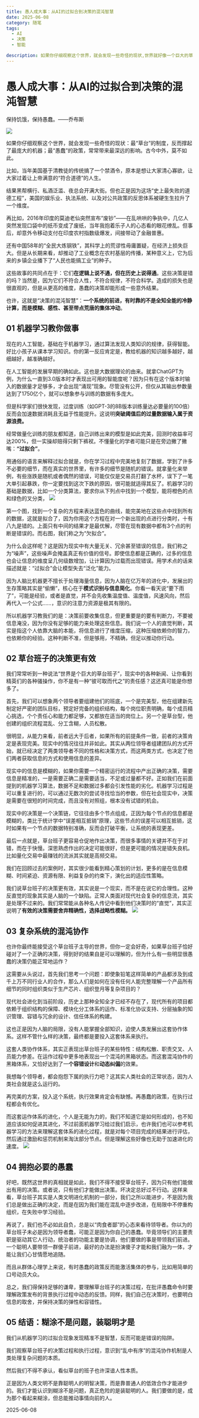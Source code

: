 ```yaml
---
title: 愚人成大事：从AI的过拟合到决策的混沌智慧
date: 2025-06-08
category: 随笔
tags:
  - AI
  - 决策
  - 智能

description: 如果你仔细观察这个世界，就会发现一些奇怪的现状,世界就好像一个巨大的草台班子...
---
```

# 愚人成大事：从AI的过拟合到决策的混沌智慧 

保持饥饿，保持愚蠢。——乔布斯

<!-- more -->

![](https://raw.githubusercontent.com/loaf/sa1/master/blog/images/20250827095722051.png)

如果你仔细观察这个世界，就会发现一些奇怪的现状：最“草台”的制度，反而撑起了最庞大的机器；最“愚蠢”的政策，常常带来最深远的影响。古今中外，莫不如此。

比如，当年美国基于清教徒的传统搞了一个禁酒令，原本是想让大家清心寡欲，让大家过着让上帝满意的“符合道德”的人生。

结果黑帮横行、私酒泛滥、夜总会开满大街。但也正是因为这场“史上最失败的道德工程”，美国的娱乐业、执法系统、以及对公共政策的反思体系被硬生生拉升了一个维度。

再比如，2016年印度的莫迪老仙突然宣布“废钞”——在乱哄哄的争执中，几亿人突然发现口袋中的纸币变成了废纸，当年我抱着乐子人的心态看的眼花缭乱。但事后，却意外令移动支付在印度农村指数级爆发，间接带动了金融普惠。

还有中国58年的“全民大炼钢铁”，其科学上的荒谬性毋庸置疑，在经济上损失巨大。但是从长期来看，却推动了工业概念在农村基层的传播，某种意义上，它为后来的乡镇企业播下了“人民也能搞工业”的种子。

这些故事的共同点在于：它们**在逻辑上说不通，但在历史上说得通**。这些决策是错的吗？当然是，因为它们不符合人性，不符合规律，不符合科学。造成的损失也是很直观的，但是从更高的维度，愚蠢的决策却能形成一些意外结果。

也许，这就是“决策的混沌智慧”：**一个系统的前进，有时靠的不是全知全能的冷静计算，而是模糊、感性、甚至带点荒唐的集体冲动**。




##  01 机器学习教你做事

现在的人工智能，基础在于机器学习，通过算法发现人类知识的规律，获得智能。好比小孩子从课本学习知识。你的第一反应肯定是，教给机器的知识越多越好，越细越好，越准确越好。

在人工智能的发展早期的确如此。这也是大数据理论的由来。就拿ChatGPT为例，为什么一直到3.0版本时才表现出可用的智能度呢？因为只有在这个版本时输入的数据量才足够多，才会出现“涌现”现象。尽管没有公开，但仅从其输出参数量达到了1750亿个，就可以想象参与训练的数据有多庞大。

但是科学家们很快发现，过度训练（如GPT-3的8B版本训练量达必要量的100倍）反而会加速数据消耗且无益于性能提升。这说明**突破阈值后的过量数据输入属于资源浪费。**

经常做量化训练的朋友都知道，自己训练出来的模型是如此完美，回测时收益率可达200%，但一实操却赔得只剩下裤衩。不懂量化的学者可能只是在旁边撇了撇嘴：**“过拟合”**。

用通俗的语言来解释过拟合就是，你在学习过程中完美地复刻了数据，学到了许多不必要的细节，而在真实的世界里，有许多的细节是随机的错误。就拿量化来举例，有些涨跌是随机或者偶然的错误，可能仅仅是交易员打翻了水杯，误下了一笔大单引起暴跌，你一定要找到这次下跌的原因，很可能就适得其反了。机器学习的基础是数据，比如一个分类算法，要求你从下列点中找到一个模型，能将橙色的点和绿色的叉分类，
![](https://raw.githubusercontent.com/loaf/sa1/master/blog/images/20250827095824956.png)

第一个图，找到一个复杂的方程来表达蓝色的曲线，能完美地在这些点中找到所有的数据，这就是拟合了，因为你用这个方程在对一个新出现的点进行分类时，十有八九是错的。上面只有中间的结果才是最优解，尽管在现有数据中都有3个点的判断是错误的。而右图，我们称之为“欠拟合”。

为什么会这样呢？这是因为现实中有大量无关、冗余甚至错误的信息，我们称之为“噪声”，这些噪声会掩盖真正有价值的信号。即使信息都是正确的，过多的信息也会让信息的维度呈几何级数增加，让计算因为过载而出现错误。用学术点的话来描述就是：“过拟合”会让模型失去“泛化”能力。

因为人脑比机器更不擅长于处理海量信息，因为人脑在亿万年的进化中，发展出的生存策略其实是“偷懒”，核心在于**模式识别与信息简化**。你看一看天说“要下雨了”，可能是经验，或者是直觉，并不会先收集温度值、温度值，风速风向，然后再代入一个公式……，意识的注意力资源是极其有限的。

所以机器学习教我们的是：决策前要收集信息，但更重要是的要有判断力，不要被信息淹没，因为你没有足够的能力来处理这些信息。我们说一个人的直觉判断，其实是指这个人依靠大脑的本能，将信息进行了维度压缩，这种压缩依赖你的智力，也依赖你的经验。这种判断不准，但是够用，不精确，但足以推动你行动。


## 02 草台班子的决策更有效

我们常常听到一种说法“世界是个巨大的草台班子”，现实中的各种新闻、让你看到精英们的各种骚操作，你不是有一种“彼可取而代之”的责任感？这还真可能是你想多了。

首先，我们可以想象两个领导者要组建他们的班底，一个是完美型，他在组建新先制定好严密的团队目标，预定好完备的组织结构，每个岗位职责明确，每个成员精心挑选，个个责任心和能力都足够，又都放在适当的岗位上。另一个是草台型，他创建的组织流程混乱、分工含糊，人员松散。

很明显，从能力来看，前者远大于后者，如果所有的前提条件一致，前者的决策肯定是表现完美。现实中的情况往往并非如此。其实从两位领导者组建团队的方式开始，就已经决定了两类领导者不同的性格和决策方式，而这两类方式，也决定了他们两者获取信息的方式和使用信息的差异。

现实中的信息是模糊的，如果你需要一个精密运行的流程中产出正确的决策，需要信息是精准的，一是需要正确二是需要适当，不足或过量都不好。正如我们在前面提到的机器学习算法，数据不足和数据过多都会引发性能的劣化。机器学习过程是可以重复进行的，可以通过无数次的尝试寻找恰当的参数，但在社会现实中，决策是需要在很短的时间完成，而且没有对照组，根本没有试错的机会。

现实中的决策是一个决策链，它往往由多个节点组成，正因为每个节点的信息都是模糊的，类比于统计学中“误差相互抵销”原理，这些节点的误差可以相互抵销，这时如果有一个节点的数据特别准确，反而会打破平衡，让系统的表现更差。

最后一点就是，草台班子更容易仓促地作出决策，而很多事情的关键并不在于对错，而在于快慢。深思熟虑作出的决定可能很好，但是更可能的情况是错失良机。比如量化交易中最赚钱的流派其实就是高频交易。

我们在回顾过去的案例时，其实很少能看到精心策划的计划，更多的是在信息模糊、时间紧迫、资源有限、利益复杂的约束下，演化出的适应性策略。

我们说草台班子的决策更有效，其实说是一个现实，而不是在说它的合理性。这种反直觉的现象其实是人脑的一个缺陷。正常人类面对现代社会复杂的信息流，其实是处理不过来的。我们常常能从各种名人传记中看到他们决策时的“直觉”，其实正说明了**有效的决策需要舍弃精确性，选择战略性模糊。**
![](https://raw.githubusercontent.com/loaf/sa1/master/blog/images/20250827095858395.png)


## 03 复杂系统的混沌协作

也许你最终能接受这个草台班子主导的世界，但你一定会好奇，如果草台班子恰好碰对了一个正确的决策，得到好的结果自是可以理解的，但为什么有一些明显很愚蠢的决策仍能正常地运作？

这需要从头说过，首先我们思考一个问题：即使象铅笔这样简单的产品都涉及到成千上万不同行业人的合作，那么人们是如何在没有任何人能完整理解一个产品所有细节的同时组织类似于生产芯片、组织登月等复杂项目的？

现代社会进化到当前阶段，历史上那种全知全才已经不存在了，现代所有的项目都依赖于组织结构的保障、模块化分工体系的运作、标准化协议支持、分层抽象的知识管理、容错与冗余的设计、信任体系的构建。

这也正是因为人脑的局限，没有人能掌握全部知识，迫使人类发展出这套协作体系。这样不管什么样的决策，最终都是要投入这套体系来执行。

这套人类协作体系，其实正表现出草台班子的某些特性：结构松散、职责交叉、人员能力参差。在运作过程中更多地表现出一个混沌的黑箱状态。而这套混沌协作的黑箱体系，又恰好达到了一**个容错设计**和**动态纠偏**的效果。

我想每个领导者，都会抱怨下属的执行力吧？这其实人类社会的正常状态，因为人类社会就是这么运行的。

再完美的方案，投入这个系统，执行效果肯定会有缺憾。再愚蠢的政策，在执行过程都会有优化。

而这套运作体系的进化，个人是无能为力的，我们不知道它是如何形成的，也不知道应该如何促进其进化，不过前面机器学习给过我们启示，也许我们也可以参考机器学习的方法来理解这套体系的进化过程，就是对每个项目完成的结果进行评估，然后通过激励和惩罚机制来淘汰部分节点。但是理解这些好像也无助于加速进化的速度。
![](https://raw.githubusercontent.com/loaf/sa1/master/blog/images/20250827095931873.png)

## 04 拥抱必要的愚蠢

好吧，既然这世界的真相就是如此，我们不得不接受草台班子，因为只有他们能做出有用的决策。或者说，只有他们才能做出决策。坏决定总好过不行动。这样来看，草台班子其实是人类文明进化机制的一部分，我们之所以能进步，不是因为我们总是做出正确的决定，而是在因为我们能在混乱中逐步改进，在局限中不停重构组织，在失败中学习经验。

再说了，我们也不必如此自负，总是以“肉食者鄙”的心态来看待领导者。你以为的草台班子未必是因为领导者蠢，可能正是因为你自己的愚蠢。毕竟领导们的主要责职是驱动其它人行动，统治者的功能主要是协调，他们要做的事是带领我们前进。一个聪明人要带领一群傻子前进，最好的办法是扮演傻子才能和我们融为一体，才能让我们心甘情愿地追随。

而且从群体心理学上来说，有时愚蠢的政策反而能激活集体的参与，比如用简单的口号动员大众。

总之，我们得保持足够的谦卑，要理解草台班子的决策过程，在批评愚蠢命令时要理解政策发布的背景执行过程中动态的反馈。同样，我们自己在决策时，也要明白信息的取舍，并保持决策的弹性和容错性。

## 05 结语：糊涂不是问题，装聪明才是

我们从机器学习的过拟合现象发现精准不是智慧，反而可能是错误的陷阱。

我们观察草台班子的决策过程和执行过程，意识到“乱中有序”的混沌协作机制是人类处理复杂问题的本质。

然后我们不得不承认，看似草台的班子也许深谙人性本质。

正是因为人类文明不是靠聪明人的明智决策，而是靠普通人的低效合作才能进步的。我们才能认识到糊涂不是问题，真正危险的是装聪明的人。我们要做的是，成为那个看起来糊涂，但总能推动事情向前的人。


2025-06-08